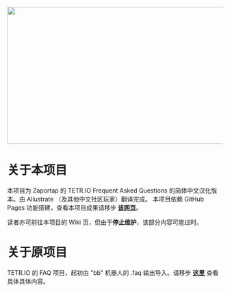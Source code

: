<p align="center">
  <img width="640" height="320" src="https://repository-images.githubusercontent.com/430313654/7b437637-79c6-461a-8118-e6e921951c41">
</p>

# 关于本项目
本项目为 Zaportap 的 TETR.IO Frequent Asked Questions 的简体中文汉化版本。由 Allustrate （及其他中文社区玩家）翻译完成。
本项目依赖 GitHub Pages 功能搭建，查看本项目成果请移步 **[该网页](https://allustrate.github.io/tetriofaq/)**。

读者亦可前往本项目的 Wiki 页，但由于**停止维护**，该部分内容可能过时。

# 关于原项目
TETR.IO 的 FAQ 项目，起初由 "bb" 机器人的 .faq 输出导入。请移步 **[这里](https://github.com/tetrio/faq/Wiki)** 查看具体具体内容。
